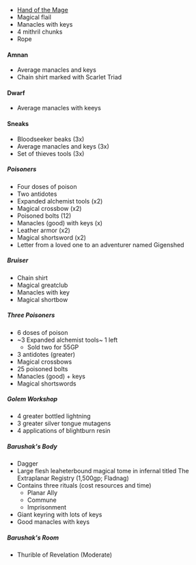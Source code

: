 - [Hand of the Mage](https://2e.aonprd.com/Equipment.aspx?ID=440)
- Magical flail
- Manacles with keys
- 4 mithril chunks
- Rope

#### Amnan

- Average manacles and keys
- Chain shirt marked with Scarlet Triad

#### Dwarf

- Average manacles with keeys

#### Sneaks

- Bloodseeker beaks (3x)
- Average manacles and keys (3x)
- Set of thieves tools (3x)

##### Poisoners

- Four doses of poison 
- Two antidotes
- Expanded alchemist tools (x2)
- Magical crossbow (x2)
- Poisoned bolts (12)
- Manacles (good) with keys (x)
- Leather armor (x2)
- Magical shortsword (x2)
- Letter from a loved one to an adventurer named Gigenshed

##### Bruiser

- Chain shirt
- Magical greatclub
- Manacles with key
- Magical shortbow

##### Three Poisoners

- 6 doses of poison
- ~3 Expanded alchemist tools~ 1 left
   - Sold two for 55GP
- 3 antidotes (greater)
- Magical crossbows
- 25 poisoned bolts
- Manacles (good) + keys
- Magical shortswords

##### Golem Workshop

- 4 greater bottled lightning
- 3 greater silver tongue mutagens
- 4 applications of blightburn resin

##### Barushak's Body

- Dagger
- Large flesh leaheterbound magical tome in infernal titled The Extraplanar Registry (1,500gp; Fladnag)
- Contains three rituals (cost resources and time)
   - Planar Ally
   - Commune
   - Imprisonment
- Giant keyring with lots of keys
- Good manacles with keys
   

##### Barushak's Room

- Thurible of Revelation (Moderate)

